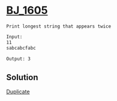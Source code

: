 # [BJ_1605](https://acmicpc.net/problem/1605)

```en
Print longest string that appears twice
```

```txt
Input:
11
sabcabcfabc

Output: 3
```

## Solution

[Duplicate](./BJ_3033.md)
